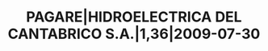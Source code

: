 ---
layout: asset
title: PAGARE|HIDROELECTRICA DEL CANTABRICO S.A.|1,36|2009-07-30
isin: ES05060252W8
---